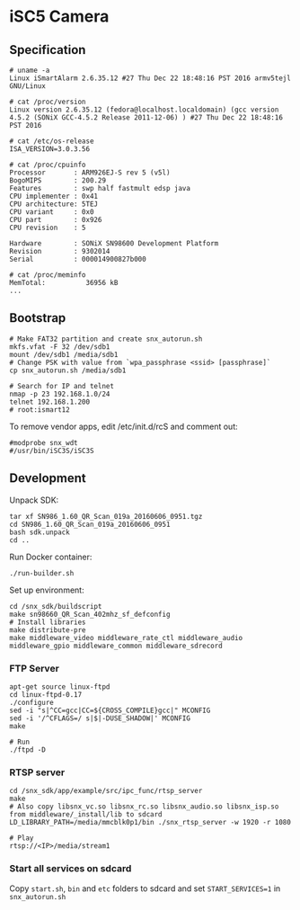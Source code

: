 # iSC5 Camera

## Specification
```
# uname -a
Linux iSmartAlarm 2.6.35.12 #27 Thu Dec 22 18:48:16 PST 2016 armv5tejl GNU/Linux

# cat /proc/version 
Linux version 2.6.35.12 (fedora@localhost.localdomain) (gcc version 4.5.2 (SONiX GCC-4.5.2 Release 2011-12-06) ) #27 Thu Dec 22 18:48:16 PST 2016

# cat /etc/os-release
ISA_VERSION=3.0.3.56

# cat /proc/cpuinfo
Processor       : ARM926EJ-S rev 5 (v5l)
BogoMIPS        : 200.29
Features        : swp half fastmult edsp java 
CPU implementer : 0x41
CPU architecture: 5TEJ
CPU variant     : 0x0
CPU part        : 0x926
CPU revision    : 5

Hardware        : SONiX SN98600 Development Platform
Revision        : 9302014
Serial          : 000014900827b000

# cat /proc/meminfo 
MemTotal:          36956 kB
...
```

## Bootstrap

```
# Make FAT32 partition and create snx_autorun.sh
mkfs.vfat -F 32 /dev/sdb1
mount /dev/sdb1 /media/sdb1
# Change PSK with value from `wpa_passphrase <ssid> [passphrase]`
cp snx_autorun.sh /media/sdb1
```

```
# Search for IP and telnet
nmap -p 23 192.168.1.0/24
telnet 192.168.1.200
# root:ismart12
```

To remove vendor apps, edit /etc/init.d/rcS and comment out:
```
#modprobe snx_wdt
#/usr/bin/iSC3S/iSC3S
```

## Development
Unpack SDK:
```
tar xf SN986_1.60_QR_Scan_019a_20160606_0951.tgz
cd SN986_1.60_QR_Scan_019a_20160606_0951
bash sdk.unpack
cd ..
```

Run Docker container:
```
./run-builder.sh
```

Set up environment:
```
cd /snx_sdk/buildscript
make sn98660_QR_Scan_402mhz_sf_defconfig
# Install libraries
make distribute-pre
make middleware_video middleware_rate_ctl middleware_audio middleware_gpio middleware_common middleware_sdrecord
```

### FTP Server
```
apt-get source linux-ftpd
cd linux-ftpd-0.17
./configure
sed -i "s|^CC=gcc|CC=${CROSS_COMPILE}gcc|" MCONFIG
sed -i '/^CFLAGS=/ s|$|-DUSE_SHADOW|' MCONFIG
make

# Run
./ftpd -D
```

### RTSP server
```
cd /snx_sdk/app/example/src/ipc_func/rtsp_server
make
# Also copy libsnx_vc.so libsnx_rc.so libsnx_audio.so libsnx_isp.so from middleware/_install/lib to sdcard
LD_LIBRARY_PATH=/media/mmcblk0p1/bin ./snx_rtsp_server -w 1920 -r 1080

# Play
rtsp://<IP>/media/stream1
```

### Start all services on sdcard
Copy `start.sh`, `bin` and `etc` folders to sdcard and set `START_SERVICES=1` in `snx_autorun.sh`
